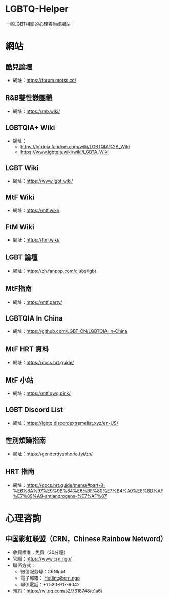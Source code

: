 # **LGBTQ-Helper**
一些LGBT相關的心理咨詢或網站

# **網站**

## 酷兒論壇
* 網址：https://forum.motss.cc/

## R&B雙性戀團體
* 網址：https://rnb.wiki/

## LGBTQIA+ Wiki
* 網址：
  - https://lgbtqia.fandom.com/wiki/LGBTQIA%2B_Wiki
  - https://www.lgbtqia.wiki/wiki/LGBTA_Wiki

## LGBT Wiki
* 網址：https://www.lgbt.wiki/

## MtF Wiki
* 網址：https://mtf.wiki/

## FtM Wiki
* 網址：https://ftm.wiki/

## LGBT 論壇
* 網址：https://zh.fanpop.com/clubs/lgbt

## MtF指南
* 網址：https://mtf.party/

## LGBTQIA In China
* 網址：https://github.com/LGBT-CN/LGBTQIA-In-China

## MtF HRT 資料
* 網址：https://docs.hrt.guide/

## MtF 小站
* 網址：https://mtf.qwq.pink/

## LGBT Discord List
* 網址：https://lgbtq.discordextremelist.xyz/en-US/

## 性別煩躁指南
* 網址：https://genderdysphoria.fyi/zh/

## HRT 指南
* 網址：https://docs.hrt.guide/menu/#part-8-%E6%8A%97%E9%9B%84%E6%BF%80%E7%B4%A0%E8%8D%AF%E7%89%A9-antiandrogens-%E7%AF%87




# **心理咨詢**

## 中国彩虹联盟（CRN，Chinese Rainbow Netword）
* 收費標准：免費（30分鐘）
* 官網：https://www.crn.ngo/
* 聯係方式：
  - 微信服务号：CRNlgbt
  - 電子郵箱： Hotline@crn.ngo
  - 聯係電話：+1 ‪520-917-9042
* 預約：https://wj.qq.com/s2/7318748/e1a6/

